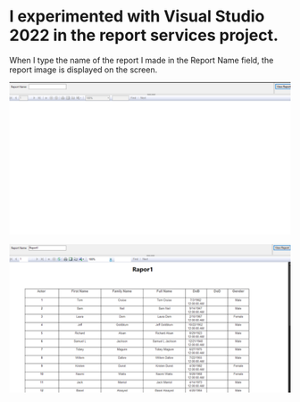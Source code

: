  # I experimented with Visual Studio 2022 in the report services project.



   When I type the name of the report I made in the Report Name field, the report image is displayed on the screen.

 ![anasayfa](https://github.com/helinyllmz/SSRS-Project1/blob/master/anasayfa.png)
 
 
 
 
 
 
 
 
 
 ![report](https://github.com/helinyllmz/SSRS-Project1/blob/master/report.png)
